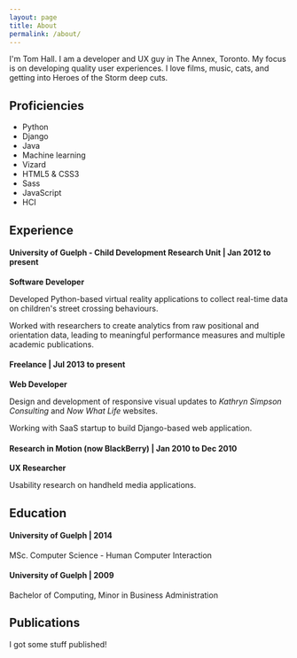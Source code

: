 ```yaml
---
layout: page
title: About
permalink: /about/
---
```

I'm Tom Hall.
I am a developer and UX guy in The Annex, Toronto. My focus is on developing quality user experiences. I love films, music, cats, and getting into Heroes of the Storm deep cuts.

## Proficiencies
*  Python
*  Django
*  Java
*  Machine learning
*  Vizard
*  HTML5 & CSS3
*  Sass
*  JavaScript
*  HCI


## Experience
<div class="resume-content">

<h4 class="resume-title">University of Guelph - Child Development Research Unit | Jan 2012 to present</h4>
<strong>Software Developer</strong>
<p>Developed Python-based virtual reality applications to collect real-time data on children's street crossing behaviours.</p>
<p>Worked with researchers to create analytics from raw positional and orientation data, leading to meaningful performance 
measures and multiple academic publications.</p>

<h4 class="resume-title">Freelance | Jul 2013 to present</h4>
<strong>Web Developer</strong>
<p>Design and development of responsive visual updates to <em>Kathryn Simpson Consulting</em> and <em>Now What Life</em> websites.</p>
<p>Working with SaaS startup to build Django-based web application.</p>

<h4 class="resume-title">Research in Motion (now BlackBerry) | Jan 2010 to Dec 2010</h4>
<strong>UX Researcher</strong>
<p>Usability research on handheld media applications.</p>
</div>

## Education
<div class="resume-content">
<h4 class="resume-title">University of Guelph | 2014</h4>
<p>MSc. Computer Science - Human Computer Interaction</p>
  
<h4 class="resume-title">University of Guelph | 2009</h4>
<p>Bachelor of Computing, Minor in Business Administration</p>
</div>

## Publications
<div class="resume-content">
<p>I got some stuff published!</p>
</div>
